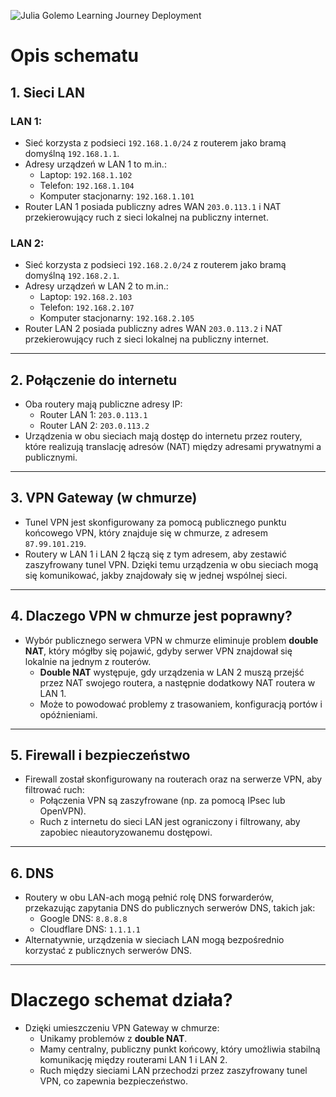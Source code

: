 ![Julia Golemo Learning Journey Deployment](/images/markdown/basics_network_schema.png)


# Opis schematu

## 1. Sieci LAN

### LAN 1:
- Sieć korzysta z podsieci `192.168.1.0/24` z routerem jako bramą domyślną `192.168.1.1`.
- Adresy urządzeń w LAN 1 to m.in.:
  - Laptop: `192.168.1.102`
  - Telefon: `192.168.1.104`
  - Komputer stacjonarny: `192.168.1.101`
- Router LAN 1 posiada publiczny adres WAN `203.0.113.1` i NAT przekierowujący ruch z sieci lokalnej na publiczny internet.

### LAN 2:
- Sieć korzysta z podsieci `192.168.2.0/24` z routerem jako bramą domyślną `192.168.2.1`.
- Adresy urządzeń w LAN 2 to m.in.:
  - Laptop: `192.168.2.103`
  - Telefon: `192.168.2.107`
  - Komputer stacjonarny: `192.168.2.105`
- Router LAN 2 posiada publiczny adres WAN `203.0.113.2` i NAT przekierowujący ruch z sieci lokalnej na publiczny internet.

---

## 2. Połączenie do internetu

- Oba routery mają publiczne adresy IP:
  - Router LAN 1: `203.0.113.1`
  - Router LAN 2: `203.0.113.2`
- Urządzenia w obu sieciach mają dostęp do internetu przez routery, które realizują translację adresów (NAT) między adresami prywatnymi a publicznymi.

---

## 3. VPN Gateway (w chmurze)

- Tunel VPN jest skonfigurowany za pomocą publicznego punktu końcowego VPN, który znajduje się w chmurze, z adresem `87.99.101.219`.
- Routery w LAN 1 i LAN 2 łączą się z tym adresem, aby zestawić zaszyfrowany tunel VPN. Dzięki temu urządzenia w obu sieciach mogą się komunikować, jakby znajdowały się w jednej wspólnej sieci.

---

## 4. Dlaczego VPN w chmurze jest poprawny?

- Wybór publicznego serwera VPN w chmurze eliminuje problem **double NAT**, który mógłby się pojawić, gdyby serwer VPN znajdował się lokalnie na jednym z routerów.
  - **Double NAT** występuje, gdy urządzenia w LAN 2 muszą przejść przez NAT swojego routera, a następnie dodatkowy NAT routera w LAN 1.
  - Może to powodować problemy z trasowaniem, konfiguracją portów i opóźnieniami.

---

## 5. Firewall i bezpieczeństwo

- Firewall został skonfigurowany na routerach oraz na serwerze VPN, aby filtrować ruch:
  - Połączenia VPN są zaszyfrowane (np. za pomocą IPsec lub OpenVPN).
  - Ruch z internetu do sieci LAN jest ograniczony i filtrowany, aby zapobiec nieautoryzowanemu dostępowi.

---

## 6. DNS

- Routery w obu LAN-ach mogą pełnić rolę DNS forwarderów, przekazując zapytania DNS do publicznych serwerów DNS, takich jak:
  - Google DNS: `8.8.8.8`
  - Cloudflare DNS: `1.1.1.1`
- Alternatywnie, urządzenia w sieciach LAN mogą bezpośrednio korzystać z publicznych serwerów DNS.

---

# Dlaczego schemat działa?

- Dzięki umieszczeniu VPN Gateway w chmurze:
  - Unikamy problemów z **double NAT**.
  - Mamy centralny, publiczny punkt końcowy, który umożliwia stabilną komunikację między routerami LAN 1 i LAN 2.
  - Ruch między sieciami LAN przechodzi przez zaszyfrowany tunel VPN, co zapewnia bezpieczeństwo.

